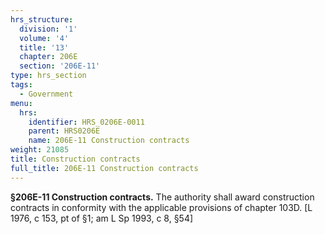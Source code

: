 ```yaml
---
hrs_structure:
  division: '1'
  volume: '4'
  title: '13'
  chapter: 206E
  section: '206E-11'
type: hrs_section
tags:
  - Government
menu:
  hrs:
    identifier: HRS_0206E-0011
    parent: HRS0206E
    name: 206E-11 Construction contracts
weight: 21085
title: Construction contracts
full_title: 206E-11 Construction contracts
---
```

**§206E-11 Construction contracts.** The authority shall award construction contracts in conformity with the applicable provisions of chapter 103D. [L 1976, c 153, pt of §1; am L Sp 1993, c 8, §54]